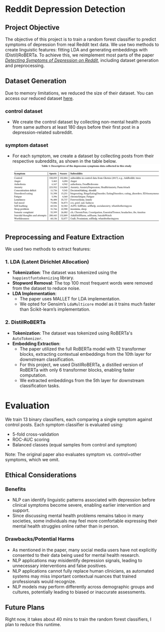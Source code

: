 # Reddit Depression Detection

## Project Objective
The objective of this project is to train a random forest classifier to predict symptoms of depression from real Reddit text data. We use two methods to create linguistic features: fitting LDA and generating embeddings with (Distil)RoBERTa. To achieve this, we reimplement most parts of the paper [*Detecting Symptoms of Depression on Reddit*](https://dl.acm.org/doi/pdf/10.1145/3578503.3583621), including dataset generation and preprocessing.



## Dataset Generation
Due to memory limitations, we reduced the size of their dataset. You can access our reduced dataset [here](https://drive.google.com/file/d/1h03YG6H4lW-hwPgicSnfwtplUhxgN5WY/view?usp=sharing).

### control dataset
-  We create the control dataset by collecting non-mental health posts from same authors at least 180 days before their first post in a depression-related subreddit.
### symptom dataset
- For each symptom, we create a dataset by collecting posts from their respective subreddits, as shown in the table below.
![Table1](table1.png)


## Preprocessing and Feature Extraction  

We used two methods to extract features:  

### 1. LDA (Latent Dirichlet Allocation)  
- **Tokenization**: The dataset was tokenized using the `happiestfuntokenizing` library.  
- **Stopword Removal**: The top 100 most frequent words were removed from the dataset to reduce noise.  
- **LDA Implementation**:  
  - The paper uses MALLET for LDA implementation.  
  - We opted for Gensim’s `LdaMulticore` model as it trains much faster than Scikit-learn’s implementation.  

### 2. DistilRoBERTa  
- **Tokenization**: The dataset was tokenized using RoBERTa's `AutoTokenizer`.  
- **Embedding Extraction**:  
  - The paper utilized the full RoBERTa model with 12 transformer blocks, extracting contextual embeddings from the 10th layer for downstream classification.  
  - For this project, we used DistilRoBERTa, a distilled version of RoBERTa with only 6 transformer blocks, enabling faster computation.  
  - We extracted embeddings from the 5th layer for downstream classification tasks.  

# Evaluation
We train 13 binary classifiers, each comparing a single symptom against control posts. Each symptom classifier is evaluated using:

- 5-fold cross-validation
- ROC-AUC scoring
- Balanced classes (equal samples from control and symptom)

Note: The original paper also evaluates symptom vs. control+other symptoms, which we omit.


## Ethical Considerations
### Benefits
- NLP can identify linguistic patterns associated with depression before clinical symptoms become severe, enabling earlier intervention and support.
- Since discussing mental health problems remains taboo in many societies, some individuals may feel more comfortable expressing their mental health struggles online rather than in person.

### Drawbacks/Potential Harms
- As mentioned in the paper, many social media users have not explicitly consented to their data being used for mental health research.
- NLP applications may misidentify depression signals, leading to unnecessary interventions and false positives.
- NLP applications cannot fully replace human clinicians, as automated systems may miss important contextual nuances that trained professionals would recognize.
- NLP models may perform differently across demographic groups and cultures, potentially leading to biased or inaccurate assessments.

## Future Plans
Right now, it takes about 40 mins to train the random forest classifiers, I plan to reduce this runtime.








